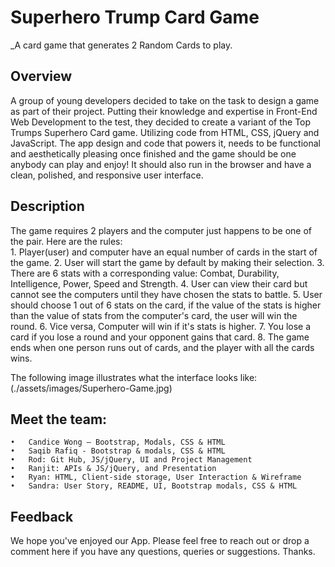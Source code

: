 # Superhero Trump Card Game
_A card game that generates 2 Random Cards to play.

## Overview
A group of young developers decided to take on the task to design a game as part of their project. Putting their knowledge and expertise in Front-End Web Development to the test, they decided to create a variant of the Top Trumps Superhero Card game. Utilizing code from HTML, CSS, jQuery and JavaScript. 
The app design and code that powers it, needs to be functional and aesthetically pleasing once finished and the game should be one anybody can play and enjoy! It should also run in the browser and have a clean, polished, and responsive user interface.

## Description
The game requires 2 players and the computer just happens to be one of the pair. Here are the rules:  
    1.	Player(user) and computer have an equal number of cards in the start of the game.
    2.	User will start the game by default by making their selection.
    3.	There are 6 stats with a corresponding value: Combat, Durability, Intelligence, Power, Speed and Strength.
    4.	User can view their card but cannot see the computers until they have chosen the stats to battle. 
    5.	User should choose 1 out of 6 stats on the card, if the value of the stats is higher than the value of stats from the computer's card, the user will win the    round.
    6.	Vice versa, Computer will win if it's stats is higher.
    7.	You lose a card if you lose a round and your opponent gains that card.
    8.	The game ends when one person runs out of cards, and the player with all the cards wins.
    
The following image illustrates what the interface looks like:
(./assets/images/Superhero-Game.jpg)

## Meet the team: 
    •	Candice Wong – Bootstrap, Modals, CSS & HTML
    •	Saqib Rafiq - Bootstrap & modals, CSS & HTML
    •	Rod: Git Hub, JS/jQuery, UI and Project Management
    •	Ranjit: APIs & JS/jQuery, and Presentation
    •	Ryan: HTML, Client-side storage, User Interaction & Wireframe
    •	Sandra: User Story, README, UI, Bootstrap modals, CSS & HTML

## Feedback
We hope you've enjoyed our App. Please feel free to reach out or drop a comment here if you have any questions, queries or suggestions. Thanks.

